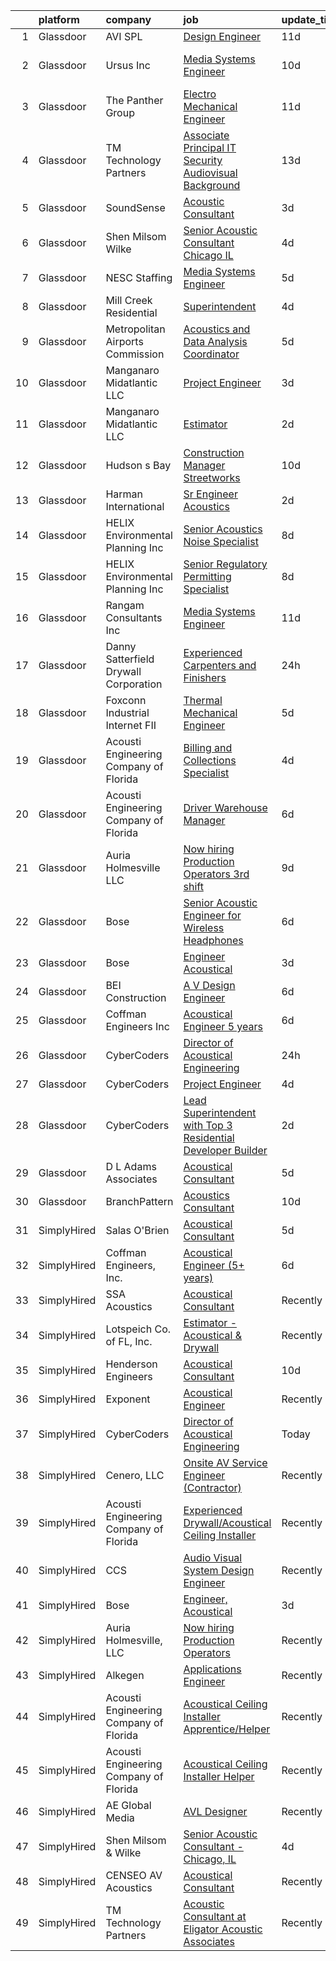 

|    | platform    | company                                | job                                                                                                                                                                                                                                                                                                                                                                                                                                                                                                                                                                                                                                                                                                                                                                                                                                                                                                                                                                                                                                                                                                                                                                                                                                                                                                                                                                                                   | update_time   | location                    |
|---:|:------------|:---------------------------------------|:------------------------------------------------------------------------------------------------------------------------------------------------------------------------------------------------------------------------------------------------------------------------------------------------------------------------------------------------------------------------------------------------------------------------------------------------------------------------------------------------------------------------------------------------------------------------------------------------------------------------------------------------------------------------------------------------------------------------------------------------------------------------------------------------------------------------------------------------------------------------------------------------------------------------------------------------------------------------------------------------------------------------------------------------------------------------------------------------------------------------------------------------------------------------------------------------------------------------------------------------------------------------------------------------------------------------------------------------------------------------------------------------------|:--------------|:----------------------------|
|  1 | Glassdoor   | AVI SPL                                | [Design Engineer](https://www.glassdoor.com/partner/jobListing.htm?pos=125&ao=1136043&s=58&guid=00000182342d805abd53f6cc17266e4d&src=GD_JOB_AD&t=SR&vt=w&cs=1_d1d11d6f&cb=1658732773762&jobListingId=1008003649498&jrtk=3-0-1g8q2r03skf2g801-1g8q2r04ajii2800-7c13e25f6f9ba7bf-)                                                                                                                                                                                                                                                                                                                                                                                                                                                                                                                                                                                                                                                                                                                                                                                                                                                                                                                                                                                                                                                                                                                      | 11d           | Denver, CO                  |
|  2 | Glassdoor   | Ursus  Inc                             | [Media Systems Engineer](https://www.glassdoor.com/partner/jobListing.htm?pos=108&ao=1110586&s=58&guid=00000182342d805abd53f6cc17266e4d&src=GD_JOB_AD&t=SR&vt=w&ea=1&cs=1_08d8d71b&cb=1658732773761&jobListingId=1008005399357&cpc=2F9DD8B511C89582&jrtk=3-0-1g8q2r03skf2g801-1g8q2r04ajii2800-469d476bb688d871--6NYlbfkN0CT8vBT9H5mqECx2dfLV_FONLPDKpIRssxVwtj05Tmm4rA5I0VNOPdM1oYsK66ov5qK-W12bR39nuZdautxRzyQ-tGf7a9N_KMuh0rx3YgYPPY5iTDyRKJMbPf_7pbIvKAn50V0YNTgg89r0csQO1NGsAjxMMQGKMNR-W3G9CGqhLOp03UscYEcVuQ3dURH2dWW0Fu37qYkxgaoqQshM2G7t3T5MMRhQpiRUgd_d9SBcRXsrUb9NsXlvhUC9y4DoLCNi8J7oBgqiaGO398xM9mwFOZueDy4jYoIaXt7Y9eSkCQ3k11QKc-P-rmtsG5YnHHOHhSUnLb2sqpnTUDDvtRc-aMmDkPO6xyQsBVSWZRUZE-N4p5A9M--zLgmSLRLsOBfFeBYO8xkdeQfLxVFV6PioOQucK4e57CV2LR0Bx8c5ddQJmQEmzY0Bv3yUkx-RmLiaxwgD7-GHF7XMloycJ1QAdnkJ4YYa4h9UIb9nLakjvju9x8y8ZcNj7yEkyDs0NTQtqxos6V7YeULjDd6tG6XdxJiyYr9f9gczlS_2PoRpI1J88b_59jHklm321NRKVy8MHMLyF3AOauy2qX6bkpK6-iaGdpqHvj57ZziDe5EpVjWEoBeHHE9MaJgmy7fAi1nbYuzz7sJH9BFFHqZSyeDtMmqltKu5OrzAAOs9z4Va1cS75ESZW9t8OjGlWGThImAmLunycFVqVLmgyaN9bCGGNq2EccYh-HLfMLjS7wIhXIJdGxSeHNlljkY6jN1jdVa0sb9j95sLJa0l7on2Y1kPNBqwORGoWVwmfbCB4qd_V4khWexpJzad29W3hki37CtEgikqB9qVT35ltQOB1Nr6aEB5u7JFN-gL6o3iJpgQUWwEgyJF6uXspWmnAfgRPrI2dPF-fhOJs0eA6Mn1pBEf8kX4r-ilidO8j7qcJyjI8xoNsHGJFoIl1ytfAx6QpqzgFLEjjKWk71ydlIyBx9s7qFdpmvHZ8hA7LoRIPBlvzOe6L4j0okrX01WSp4GBic%3D)       | 10d           | San Francisco, CA           |
|  3 | Glassdoor   | The Panther Group                      | [Electro Mechanical Engineer](https://www.glassdoor.com/partner/jobListing.htm?pos=110&ao=1110586&s=58&guid=00000182342d805abd53f6cc17266e4d&src=GD_JOB_AD&t=SR&vt=w&ea=1&cs=1_699fdfb3&cb=1658732773761&jobListingId=1008002917089&cpc=A65DF3A704A48F9B&jrtk=3-0-1g8q2r03skf2g801-1g8q2r04ajii2800-a955d16cff31ffd3--6NYlbfkN0CNPMheye81CzYnvunZY7yovNfSZKsgaMjzK-BTgXufI2fDZqb14OtID8EITmQy8dMLAgwlopokQOIPrB0TEOySzrRRwcpUcOxzWFhLIy7r-JAL8rWW2b2ZkVhm7h48yTMjNtVJfPhNI8bZ4Rpc3CNl9aWPzctMvoKRdxztlERsHefcJTkGC2U83jEkIds4X9rUMby9Vgt_C9kAnS2nzTVlmWf9R3pwdzUq29whpS13MuzQFpxji2iWu6dAbRx5QIDnQGGulneBIt-NPC0LSFXuuSz9-UrJItv9VMuMPad2-MXVqxpoVIvPegAyxZXfby-NXjH4dZtNYcIO19ccxrFnbviWS8tD45LiSBWbgClGMqeuXhpK0IiMpsdpAWnEqCnPCFWvD5OIHSpwKZ6gPsDMD7E-fFIa-b0DEEs0Lfn0BKBX0pNh4_J7eH5Jsq6dg_6v5qPfOLm08rH6b3ESMowxr7ArB3Emf46LV3h_PbxdCNbfE0fbOubKIkfVWvSDPGnvdxwRpuX76tW0Mxs7Oux7)                                                                                                                                                                                                                                                                                                                                                                                                                                                                                                                | 11d           | Westford, MA                |
|  4 | Glassdoor   | TM Technology Partners                 | [Associate Principal  IT Security Audiovisual Background](https://www.glassdoor.com/partner/jobListing.htm?pos=121&ao=1136043&s=58&guid=00000182342d805abd53f6cc17266e4d&src=GD_JOB_AD&t=SR&vt=w&cs=1_b25ef36f&cb=1658732773762&jobListingId=1007997936356&jrtk=3-0-1g8q2r03skf2g801-1g8q2r04ajii2800-b46fe96a140f613b-)                                                                                                                                                                                                                                                                                                                                                                                                                                                                                                                                                                                                                                                                                                                                                                                                                                                                                                                                                                                                                                                                              | 13d           | Los Angeles, CA             |
|  5 | Glassdoor   | SoundSense                             | [Acoustic Consultant](https://www.glassdoor.com/partner/jobListing.htm?pos=117&ao=1136043&s=58&guid=00000182342d805abd53f6cc17266e4d&src=GD_JOB_AD&t=SR&vt=w&cs=1_2bcb041c&cb=1658732773762&jobListingId=1008021485671&jrtk=3-0-1g8q2r03skf2g801-1g8q2r04ajii2800-dcecbf6f1e953eaf-)                                                                                                                                                                                                                                                                                                                                                                                                                                                                                                                                                                                                                                                                                                                                                                                                                                                                                                                                                                                                                                                                                                                  | 3d            | New York, NY                |
|  6 | Glassdoor   | Shen Milsom   Wilke                    | [Senior Acoustic Consultant   Chicago  IL](https://www.glassdoor.com/partner/jobListing.htm?pos=101&ao=1110586&s=58&guid=00000182342d805abd53f6cc17266e4d&src=GD_JOB_AD&t=SR&vt=w&ea=1&cs=1_d17be583&cb=1658732773760&jobListingId=1008018194254&cpc=D726EEAC21ED87CB&jrtk=3-0-1g8q2r03skf2g801-1g8q2r04ajii2800-8cc9ea6ba4854286--6NYlbfkN0B-CLd97nIYYGmF3vOmTuhf9Bzhsmt0hnxog9tijs9_DFLXRdc0DqCq1wn9rbkirOhL7gELpPeU2_qAO3LDuGCA4VYQ9uW5P52E_9Km8zMUFz36MTzgQSJCUtBZq6i7ryhNJOyDZ72If1Yy5CGfHB0Glhp1BvO-iWPyWnaB0U-yktcdtdEGORH27Qt7RnZI5bgP1w9DRmknpZGT9CL9P8k_gYGNgmAZztysu9yFPSTGe3g0F42J8mF5x7G6J4aPqQHlCXm6yx7QukrU1faHRxbJIJ6DEW5V7SYPV9HeCKSZQgypWyj1ZvDslxhKS-ZF5dVAxKW6N-O5wLUstI0T3q8bHgoOnI2VjibbP15fop3XkTY3kI0WwKOMggDk0eT1TOViaS6JPRZknMjkV1FLTaIq__89NJiTr74mThxrQkjbiUAjTzVsIB61zT96Js_ZCiY7-P6ZPdRzjfmB4Q9sp-5OkiWh-H7mfA7go8WPzKw8pNB6kWB1qoV-p5UySI-xfeHM5bkZIfFiG79YSqRbgteFqCA1yzBcppo%3D)                                                                                                                                                                                                                                                                                                                                                                                                                                                                                     | 4d            | Chicago, IL                 |
|  7 | Glassdoor   | NESC Staffing                          | [Media Systems Engineer](https://www.glassdoor.com/partner/jobListing.htm?pos=109&ao=1110586&s=58&guid=00000182342d805abd53f6cc17266e4d&src=GD_JOB_AD&t=SR&vt=w&ea=1&cs=1_1142faba&cb=1658732773761&jobListingId=1008014831479&cpc=9DC6E4D8324653EE&jrtk=3-0-1g8q2r03skf2g801-1g8q2r04ajii2800-17b846956c01159b--6NYlbfkN0CZaM3qCFOpL_Lemb3iVULeNtfhWBcbvvoDwAxh7TM4kSMvzkrej1P0tLgb1VjA5MLyJ8b6-POHDSlq-Eh7LvuTkCh5oWxZhnR21jiYmCCLTIvFECBGYfMVKGpyBC3F8t2Job65sRRxb_uISlTIF-cEtAfgeoSLYWxaVnUpjREWRLTxicKn9c2waNbg_ajcgDiur4SDtZUht4an6mbhOo0Fs0I1HGhjZ0I3YUMILOSdXZIJlAz5Dh-6sAU6wTIWQgKjQ8ZM3WEdrEL2d-yZhXPp4i7jssj6M-UN6YCzIRfO_6KzaEscCTNsUiWgNXcx-aFhv_0sSB38TX_0Ed7fTc9iQb2nbmeCfyPHGXljhhfxZgu3rBoxoT2fWCAoKwOM_Q87nC19v9QC_VSYPP7ny5S43XUhScDizcdKubgPqUmyLl1lGqeFJbgJhMUu3YqXH0qsPB1ZYf4mbf8OT5rY5QhtPXn-g5REIQ1PJkgPusjXkSlmAB6SVzB6Dsn7Xp0M1W8FqLKex55nsw%3D%3D)                                                                                                                                                                                                                                                                                                                                                                                                                                                                                                                         | 5d            | Sunnyvale, CA               |
|  8 | Glassdoor   | Mill Creek Residential                 | [Superintendent](https://www.glassdoor.com/partner/jobListing.htm?pos=123&ao=1136043&s=58&guid=00000182342d805abd53f6cc17266e4d&src=GD_JOB_AD&t=SR&vt=w&cs=1_906934ab&cb=1658732773762&jobListingId=1008017578876&jrtk=3-0-1g8q2r03skf2g801-1g8q2r04ajii2800-f224a0f3f0f9d867-)                                                                                                                                                                                                                                                                                                                                                                                                                                                                                                                                                                                                                                                                                                                                                                                                                                                                                                                                                                                                                                                                                                                       | 4d            | Atlanta, GA                 |
|  9 | Glassdoor   | Metropolitan Airports Commission       | [Acoustics and Data Analysis Coordinator](https://www.glassdoor.com/partner/jobListing.htm?pos=119&ao=1136043&s=58&guid=00000182342d805abd53f6cc17266e4d&src=GD_JOB_AD&t=SR&vt=w&cs=1_1d27fecc&cb=1658732773762&jobListingId=1008015461920&jrtk=3-0-1g8q2r03skf2g801-1g8q2r04ajii2800-27d226b3599e9aec-)                                                                                                                                                                                                                                                                                                                                                                                                                                                                                                                                                                                                                                                                                                                                                                                                                                                                                                                                                                                                                                                                                              | 5d            | Minneapolis, MN             |
| 10 | Glassdoor   | Manganaro Midatlantic  LLC             | [Project Engineer](https://www.glassdoor.com/partner/jobListing.htm?pos=102&ao=1110586&s=58&guid=00000182342d805abd53f6cc17266e4d&src=GD_JOB_AD&t=SR&vt=w&ea=1&cs=1_4d06c235&cb=1658732773760&jobListingId=1008020306179&cpc=D5E11A5BC695825F&jrtk=3-0-1g8q2r03skf2g801-1g8q2r04ajii2800-ab09b873c4b0bff4--6NYlbfkN0CSBNOnuxzeKKpLLk6KnyES8NvdEH3lV6drVITrW4BR0tkduY4ry7gXR084Q3Voaip0LADdQWT1r9omrNhj5m9VFDt0us-8zkmptEXXzDpSSKL346Q4RfRjNM58m2anPDZrgI_r8nkofR21MCWD-aabpk_qJl2pIiEdlEtcd4v9h_GEri_u2ZW3g660s8MnfHhIAHgSBykFmMKSSXU1hhydixLmV16tDwgPe6Wm6KKUBTyfWQW3g02UJeRrIx3xsL-7k-dDwg5zuuYJc1rfJHTbGDrCp_0wsGWCeGiOxmtA2vihJPQUpG6dklZLvQZG96WM6O_alBg5wszIP8dRlYiNhH6OCxN4jZFtI3y-3qGjCjWuRr5ILa-z6MehWcKvMNzTHDIGAO9g23NlZNWpgsj0rEUfua3Owdt_b3US0HrJKuQaFEmzSgZrg0vHWRlusnMdoOBb4DiUX_YcfE53gytgOJEzY6OJaoeC5WmQlo301fHUan7-NOoQUL4MSIk0ggw%3D)                                                                                                                                                                                                                                                                                                                                                                                                                                                                                                                                             | 3d            | Beltsville, MD              |
| 11 | Glassdoor   | Manganaro Midatlantic  LLC             | [Estimator](https://www.glassdoor.com/partner/jobListing.htm?pos=104&ao=1110586&s=58&guid=00000182342d805abd53f6cc17266e4d&src=GD_JOB_AD&t=SR&vt=w&ea=1&cs=1_37dc125e&cb=1658732773760&jobListingId=1008023243584&cpc=9EDA28EADF1DF7F0&jrtk=3-0-1g8q2r03skf2g801-1g8q2r04ajii2800-a272c473645519af--6NYlbfkN0CSBNOnuxzeKKpLLk6KnyES8NvdEH3lV6drVITrW4BR0tkduY4ry7gXPqdiuQCM6EyD325cyxiJfSovCmU5QY0oF6M3i1Y8TTPZWvV-rVqMC9LnR9-Yo12zIhU8TaB9YMIaKak9K2pNmuU8WSXuhb09qm44QuUkuTZil4jvDXAA-b2wE6HAA5B2k1SsueRTIkPd4YoXc0ODlsPDJACDjj4JLR1nvX73byLjblENtgsnUmBP4rD7tZBfYlPubtNNAGb0eNB9cpdzfzrI9JPFWss3K0B9yIYlZ5GJ6egqzh64QZCIzF6076WSFyjWd3r-N7EuJqAw3-VL9TwwKjDL_DbzUilnufBbeIzaxfgGVvooGfNu45EpoqcDXKUd8ymIajzid8MfFxdAI9XitPEu1-RkwWTxNiYvcyUdnuhdbqAqSwgQDYtBquyffaIfQ9-cIpII2E6Qxa03V3omkwGi8d4NU0IQZIXPw9PH6YRnwL69YU3-lrLyMaVwfh9OP0pV3CVeZsObgLHLYw%3D%3D)                                                                                                                                                                                                                                                                                                                                                                                                                                                                                                                                      | 2d            | Richmond, VA                |
| 12 | Glassdoor   | Hudson s Bay                           | [Construction Manager   Streetworks](https://www.glassdoor.com/partner/jobListing.htm?pos=130&ao=1136043&s=58&guid=00000182342d805abd53f6cc17266e4d&src=GD_JOB_AD&t=SR&vt=w&cs=1_95d78e51&cb=1658732773763&jobListingId=1008006784126&jrtk=3-0-1g8q2r03skf2g801-1g8q2r04ajii2800-ecda5ea9a7543543-)                                                                                                                                                                                                                                                                                                                                                                                                                                                                                                                                                                                                                                                                                                                                                                                                                                                                                                                                                                                                                                                                                                   | 10d           | New York, NY                |
| 13 | Glassdoor   | Harman International                   | [Sr  Engineer  Acoustics](https://www.glassdoor.com/partner/jobListing.htm?pos=122&ao=1136043&s=58&guid=00000182342d805abd53f6cc17266e4d&src=GD_JOB_AD&t=SR&vt=w&cs=1_c685e84f&cb=1658732773762&jobListingId=1008023517540&jrtk=3-0-1g8q2r03skf2g801-1g8q2r04ajii2800-8b2ea931e0165b62-)                                                                                                                                                                                                                                                                                                                                                                                                                                                                                                                                                                                                                                                                                                                                                                                                                                                                                                                                                                                                                                                                                                              | 2d            | Novi, MI                    |
| 14 | Glassdoor   | HELIX Environmental Planning  Inc      | [Senior Acoustics Noise Specialist](https://www.glassdoor.com/partner/jobListing.htm?pos=103&ao=1110586&s=58&guid=00000182342d805abd53f6cc17266e4d&src=GD_JOB_AD&t=SR&vt=w&ea=1&cs=1_784710d0&cb=1658732773760&jobListingId=1008009557015&cpc=B27F49C9D64D6F84&jrtk=3-0-1g8q2r03skf2g801-1g8q2r04ajii2800-8a40cf882e2e0410--6NYlbfkN0BXfkHHz_AtdSVqqMg6cNBtxrAHPGd1Ga-vcHsqg8uhlHnsTi4bG4BX1NzpvMTNLor6_7Ok8V3RGL7pnBmlSyGP_7tBhHYEpPkYuWi4XYrVnX5u47afq1ffdgONjoiJst_yDVmK5PoFCFi8GFa8pRAsGD0LN2N-UpsuIpPgryJ9aDcVKVq4MG3gklVMkfMhEFDjf7NWSpi7creKyNEM7k4mEUMQXnKCgr1ObW4A09BnnbP6CZG8KxiiFPfl63_l2MYsMrmEQCgKdraU9MdapBJ41rsBRT7hg735ELgxIT--NoaOlBHiE_tlm3nM-9phVXBJuL-u42l-f_K-EapkvPT-WE9BZq67GOTgEveMh4OW1WUaOmJPBAsH5gR9WJaLJB9R3pukMGk8Pbw-3ohQITn3wCIxAYs46MzOSyb-KsQty4i_MtZfDU8Vv9jZ4xfwrZ1ZLpktpoVkaynqIdL3jsDCbsRNYdoX5dbweNQTxjX5Gg%3D%3D)                                                                                                                                                                                                                                                                                                                                                                                                                                                                                                                                              | 8d            | San Diego, CA               |
| 15 | Glassdoor   | HELIX Environmental Planning  Inc      | [Senior Regulatory Permitting Specialist](https://www.glassdoor.com/partner/jobListing.htm?pos=106&ao=1110586&s=58&guid=00000182342d805abd53f6cc17266e4d&src=GD_JOB_AD&t=SR&vt=w&ea=1&cs=1_19eaed43&cb=1658732773760&jobListingId=1008009556901&cpc=AECEB822CA110EBC&jrtk=3-0-1g8q2r03skf2g801-1g8q2r04ajii2800-88ed8b1bcfc316c4--6NYlbfkN0BXfkHHz_AtdSVqqMg6cNBtxrAHPGd1Ga-vcHsqg8uhlHnsTi4bG4BX1NzpvMTNLor6_7Ok8V3RGHq7Lr48e_V3Ktv0NA0GNHPHgnuvyV1yNvwJHoHeWKADy-qWQZ5E6qXD9O3EdE7R4Fkm8YoLdEXXVOtRHl9jEd936QHoWyImEfEho1l4JjmaF5pDPcXbR3GbkWVj8PkP3iQuAsHsmewwSSljsyLlNOZIV_9g5puH1RUiiUoNyRWkIqsLzZQ-_atIugse7NH3ta16Dnbqk3EPqaj_eyrqq2mxuh0MgtnNOxd2lEgtojfX8LPopWMp2YIRpsO9tNdUyV0bDsF4sEL4WxaRQX-rplsg42G0xNaHu_8iWEedbrx8vtoknRNO4CIBqcvjl1o7s-DMqrDjJbWMY3gDFDRvW1nB7e9GrdzB9FLcUrR0CXYGPzW1gNFV_xrlI5Tme-Mprrf-VNcWWBZfbTw57zbdkg0XiZOvXgHdxQ%3D%3D)                                                                                                                                                                                                                                                                                                                                                                                                                                                                                                                                        | 8d            | Sacramento, CA              |
| 16 | Glassdoor   | Rangam Consultants Inc                 | [Media Systems Engineer](https://www.glassdoor.com/partner/jobListing.htm?pos=120&ao=1136043&s=58&guid=00000182342d805abd53f6cc17266e4d&src=GD_JOB_AD&t=SR&vt=w&ea=1&cs=1_9c3ed70b&cb=1658732773762&jobListingId=1008002947340&jrtk=3-0-1g8q2r03skf2g801-1g8q2r04ajii2800-fa7bac97a8355418-)                                                                                                                                                                                                                                                                                                                                                                                                                                                                                                                                                                                                                                                                                                                                                                                                                                                                                                                                                                                                                                                                                                          | 11d           | San Francisco, CA           |
| 17 | Glassdoor   | Danny Satterfield Drywall Corporation  | [Experienced Carpenters and Finishers](https://www.glassdoor.com/partner/jobListing.htm?pos=112&ao=1110586&s=58&guid=00000182342d805abd53f6cc17266e4d&src=GD_JOB_AD&t=SR&vt=w&cs=1_67847d2e&cb=1658732773761&jobListingId=1008025971860&cpc=217C45A42544DB93&jrtk=3-0-1g8q2r03skf2g801-1g8q2r04ajii2800-a75aa08f2cb00fd4--6NYlbfkN0CoZx6RZ76Kz2BC5LaLJVXH_1oYGbR7vq7wgU_JS4Ka_xXFnuYFBu1Bu5gbjc6LaTw2SLLq_DNroUPf6qsdJO_KbiVRmHJbU88RfoieIRoSIfMBpEkKI9hzuhgcfE4smOzpy3hzRJnalM0g-2OSvqGu4dSiUt-pjP4tJmg1qBR-2Xk4FqskzJ9vssMVDhlHw0o23hsUKW7YmJqaeE6w6QEg_6XZVtDldRCqrfm89dGQAn-17dGzH5mefk_EtQHDczlx-ip-mw_zunbFAqk4TKhbnuN-sEnQGYMOrMVCvda4DNQPnjUIAdh_Z4NXr_2F0fgAit-JmnGv_pKk70IHYwakmn7_J72v_jsnn9Vae8_aZHCstDlCU4R3khjcfJa53DH_76GzNEcV7BtNWrVfXUoWACwJeIuCwIrYW8orfnQrxRCkeXEVI4xq6YK30-rFuYrnoGFIYmOIpwYckavQqgDLpc_6Zthljk3zlGB01N9E-1jyheSA4kGK13T4OqeL9HDyMAJax9evcZG7sAnpT1X_qGQqQOwr7itjMLa3D2kmZeJL3F4uIF7AYbOOAD6kJ3ziFP9XIt3ReGxD09CbREWXGfRNppnbvAzTYTnJhOiwqL7oJC-itqrBJPWzn3mUGV7sq96aEj8F7X3ciSZFjuG6tqDWUOWM5H4%3D)                                                                                                                                                                                                                                                                                                                                                              | 24h           | Wichita, KS                 |
| 18 | Glassdoor   | Foxconn Industrial Internet   FII      | [Thermal Mechanical Engineer](https://www.glassdoor.com/partner/jobListing.htm?pos=118&ao=1136043&s=58&guid=00000182342d805abd53f6cc17266e4d&src=GD_JOB_AD&t=SR&vt=w&ea=1&cs=1_cece16c2&cb=1658732773762&jobListingId=1008015167325&jrtk=3-0-1g8q2r03skf2g801-1g8q2r04ajii2800-249eaec146e52f73-)                                                                                                                                                                                                                                                                                                                                                                                                                                                                                                                                                                                                                                                                                                                                                                                                                                                                                                                                                                                                                                                                                                     | 5d            | Houston, TX                 |
| 19 | Glassdoor   | Acousti Engineering Company of Florida | [Billing and Collections Specialist](https://www.glassdoor.com/partner/jobListing.htm?pos=126&ao=1136043&s=58&guid=00000182342d805abd53f6cc17266e4d&src=GD_JOB_AD&t=SR&vt=w&ea=1&cs=1_d9db7659&cb=1658732773762&jobListingId=1008017806533&jrtk=3-0-1g8q2r03skf2g801-1g8q2r04ajii2800-2459458e9aa7e8f5-)                                                                                                                                                                                                                                                                                                                                                                                                                                                                                                                                                                                                                                                                                                                                                                                                                                                                                                                                                                                                                                                                                              | 4d            | Tampa, FL                   |
| 20 | Glassdoor   | Acousti Engineering Company of Florida | [Driver   Warehouse Manager](https://www.glassdoor.com/partner/jobListing.htm?pos=124&ao=1136043&s=58&guid=00000182342d805abd53f6cc17266e4d&src=GD_JOB_AD&t=SR&vt=w&ea=1&cs=1_0ebdba50&cb=1658732773762&jobListingId=1008011998474&jrtk=3-0-1g8q2r03skf2g801-1g8q2r04ajii2800-6dd2f8ecd4dcac14-)                                                                                                                                                                                                                                                                                                                                                                                                                                                                                                                                                                                                                                                                                                                                                                                                                                                                                                                                                                                                                                                                                                      | 6d            | Ladson Village, SC          |
| 21 | Glassdoor   | Auria Holmesville  LLC                 | [Now hiring Production Operators 3rd shift](https://www.glassdoor.com/partner/jobListing.htm?pos=105&ao=1110586&s=58&guid=00000182342d805abd53f6cc17266e4d&src=GD_JOB_AD&t=SR&vt=w&ea=1&cs=1_6cae0684&cb=1658732773760&jobListingId=1008008521524&cpc=6A22310A23505C64&jrtk=3-0-1g8q2r03skf2g801-1g8q2r04ajii2800-10c5b0a3467a984f--6NYlbfkN0CYq252up1RlunyTpquboaD00VQoFHGwxopcVBoMHAHGAR_8EZ9zb_OlWK_xQskGIvOyYyh1Y0lXyrkfiwp7Se9Tg3DkTt6z9ciQCKPWqekckq5czsqAaNhgjTWytDbkQ9Wc0H4kGm1YPJsPdDGbXcVxMFemMo1M5lRk2tX0qs60UoxeG3axXz7igds7ntDiztuN2Iue-UWZhx02M9eHC8Pt5hNeQWxNkqgr3QPW0JMBus4x8BqldjZWj7z9jESl2gYT1M03yby6q6WH8pLm9oWhjEbjYI-hdlO6AKDo-RiqUr4jQkigmEtcSODZ3YjFqsnpjkDlxU9B27xH5JzVE_Ic5-TNPbSm2ldOEVmge836jZJ06uRtT3Sf5iEB9ssGF0gwncorgSXZVdotmBmok0IxP-pnRFNH2RcLq5ODctYRl4drjGPSWwI_BhGsfnYEI4U1xrXNPLdyisOekWfEaUjAQt8Un35b9Bl5Kwb9G09ugDl-UugaWWU6JT-SgVHUYexd6UCH0BrlNKVNd3SFDu6JGdLEugymfo%3D)                                                                                                                                                                                                                                                                                                                                                                                                                                                                                    | 9d            | Holmesville, OH             |
| 22 | Glassdoor   | Bose                                   | [Senior Acoustic Engineer for Wireless Headphones](https://www.glassdoor.com/partner/jobListing.htm?pos=129&ao=1136043&s=58&guid=00000182342d805abd53f6cc17266e4d&src=GD_JOB_AD&t=SR&vt=w&cs=1_ae9855dd&cb=1658732773762&jobListingId=1008012384093&jrtk=3-0-1g8q2r03skf2g801-1g8q2r04ajii2800-47a711fa64547f7f-)                                                                                                                                                                                                                                                                                                                                                                                                                                                                                                                                                                                                                                                                                                                                                                                                                                                                                                                                                                                                                                                                                     | 6d            | Framingham, MA              |
| 23 | Glassdoor   | Bose                                   | [Engineer  Acoustical](https://www.glassdoor.com/partner/jobListing.htm?pos=114&ao=1136043&s=58&guid=00000182342d805abd53f6cc17266e4d&src=GD_JOB_AD&t=SR&vt=w&cs=1_b3b9cd0f&cb=1658732773761&jobListingId=1008021268156&jrtk=3-0-1g8q2r03skf2g801-1g8q2r04ajii2800-727324029b54fd6b-)                                                                                                                                                                                                                                                                                                                                                                                                                                                                                                                                                                                                                                                                                                                                                                                                                                                                                                                                                                                                                                                                                                                 | 3d            | Framingham, MA              |
| 24 | Glassdoor   | BEI Construction                       | [A V Design Engineer](https://www.glassdoor.com/partner/jobListing.htm?pos=128&ao=1136043&s=58&guid=00000182342d805abd53f6cc17266e4d&src=GD_JOB_AD&t=SR&vt=w&ea=1&cs=1_27bbe37d&cb=1658732773762&jobListingId=1008013175113&jrtk=3-0-1g8q2r03skf2g801-1g8q2r04ajii2800-74267231eab92c0e-)                                                                                                                                                                                                                                                                                                                                                                                                                                                                                                                                                                                                                                                                                                                                                                                                                                                                                                                                                                                                                                                                                                             | 6d            | San Leandro, CA             |
| 25 | Glassdoor   | Coffman Engineers  Inc                 | [Acoustical Engineer  5  years ](https://www.glassdoor.com/partner/jobListing.htm?pos=116&ao=1136043&s=58&guid=00000182342d805abd53f6cc17266e4d&src=GD_JOB_AD&t=SR&vt=w&ea=1&cs=1_c04a1ab8&cb=1658732773761&jobListingId=1008013429235&jrtk=3-0-1g8q2r03skf2g801-1g8q2r04ajii2800-11a3cbc8b3978543-)                                                                                                                                                                                                                                                                                                                                                                                                                                                                                                                                                                                                                                                                                                                                                                                                                                                                                                                                                                                                                                                                                                  | 6d            | San Diego, CA               |
| 26 | Glassdoor   | CyberCoders                            | [Director of Acoustical Engineering](https://www.glassdoor.com/partner/jobListing.htm?pos=107&ao=1110586&s=58&guid=00000182342d805abd53f6cc17266e4d&src=GD_JOB_AD&t=SR&vt=w&ea=1&cs=1_7062048a&cb=1658732773760&jobListingId=1008025415528&cpc=47CFDC01B3F81FAC&jrtk=3-0-1g8q2r03skf2g801-1g8q2r04ajii2800-bafbba43646fc797--6NYlbfkN0CpFJQzrgRR8WqXWK1qKKEqALWJw739KlKqr2H-MSI4eoBlI4EFrmor2FYZMP3muM1jAE7yYqBMheetTjbAOM8Up5IHWojB9fePdvK4sM58UJs1pifMTQDyPI3RnqIMFNwBnzgM0KNVzDLvpy9uGp21PeFhA1jcVZ84s1GD8ZvO7Zng8gZwQKZrfvN8Q-Se17krIYDYHp9Qxa4F5zaNp-Y8H3y65SbhRoPOWkf13S1o1AAdet0csPKUUKVp8YoAgoBK8ywHZ_O7zCk704DXx-M5y4u66Wik3Ah-AR37OUdfYSlL-DHjRVa0s6zZAWTweD1E84aNblZv6U1HzgC3VeZg-9aip-PAtmRbNRjZ7qI7iJ4ilMgPwEOhPrfn_InUn-Z0IwbGqK1PFWDFzgeVTcCu3cHjHE9YH-9P_jZUbySqv3iaFly2ffsl2CGLqNoTUKphTWZYInwt_neQc4v98V4tzLTOfNr47g2_TxxeUsV37lCb1FhI4d6mVXpuO4TW1nN0KoxcBKKob35u9dJhBE_-gRXzSsh0q8dlAZL4vO0mjD5v75dnGYOn_xYtctLsXynPVli0IoduSBeOruYebIgXptSfXO67YkgPptenZzZhshEQ1dMHH3G5p8cqigT9DOmrr0Ztd57yxpkzclW8SHVkWu9Iy3ArrPzi5dr3DPoOIAUtkZ83JPoFqHYjlcR6mD1gj26DLpg2FOLt1nwzBgNM1rpfc5cpFfYSw0tHUTitKRF4U4D3G1W5gvSJ8LFEdojSVljVRwYGOfvXyjZxhKOdnDhFW-LN2kLcXOJ_DZTbH9OoFg3wAG69YNX8J1AVRYurbacILpGt22yDeyRIm3U56yuKhreHDvHzY5S9ZAR_Kz2j2FzXGNHTP7x67BVaK4NChRTTb0rrRI-nwMXjyOWGrh6QGWSyhqAVmMqsMPO9lkKzNpbPVFAfcTDPFL9ilCjj6ZDFc56gyPVfHeWQ0q9qNVXmheGno68UzcLyeIg43wQs83W-pqpi)         | 24h           | Phoenix, AZ                 |
| 27 | Glassdoor   | CyberCoders                            | [Project Engineer](https://www.glassdoor.com/partner/jobListing.htm?pos=111&ao=1110586&s=58&guid=00000182342d805abd53f6cc17266e4d&src=GD_JOB_AD&t=SR&vt=w&ea=1&cs=1_62768e87&cb=1658732773761&jobListingId=1008017849389&cpc=451933188B21919D&jrtk=3-0-1g8q2r03skf2g801-1g8q2r04ajii2800-aa4d61a6cc5c3cce--6NYlbfkN0CpFJQzrgRR8WqXWK1qKKEqALWJw739KlKqr2H-MSI4eoBlI4EFrmor2FYZMP3muM1MdiAdE_pXz5BerhbWHYJXA7eVFVsBNt4cVHacs2IDZ_lWrkyq_Jx37BXjodIWi5yOnuhnFWrXoYjdya6Z9zUb6o4_fF5KQZJCeReJFpwsCnHG_r4sfCXjwv2zXRDGBsyC8F-VsfUketHSa6oLUbFW7MDsp7-WLZy6r5N8lZ5eZt4Q7Sizx64N1Hn-ZqPXFToWlsyULy1gQPYnSge8j5VrmmzSqw586fYy20rNdHVGwlcUL91LCL-QXQnzUTvYiLlp-g4_hVXtdYG7PDsZa4YtZ0VohJyQ2fRJk5NPwMPvHMSjklZ02wpsoFjWxUNAckNss3TkpaxzKLso7zoibU9leSxkJkix2Mzl3-jWWWwBZbAWozu0P96X9kIDDRnZr70SysA8_N2T9ovS2rrmROWjjhSccUVUX6I91B04e-n6F5EHhFD6WZ8HZRmm_Rv3FLfeoM3Ywgb4DTFszLYksqkriU3ParCWTTZL-jbuq591Y0XvFdhH9aJJygNF7mjOu8P7Lx35HeoUywBp7QgguHsnid6_FvkSpMa-YUt1hQGHfWiQys3gFCq7-3F97GvSBp21B6p3iaef6pkzSvyvgJ4zmrhDgBGj8HWwV07P-mCUmZs2plxt0o2pWsAOehBkRq4f5v2KHXx7EGD3FiF-Tx4WejgtEjYq_vYjRv7IaWi6VDL7-e3-XbMShc47cwNrPavQX7AAT6H2TFQqZc3AfwdKY9ZnU-hr0txXnf0OrxNe-lCKR7Rwc4zPVpmgImHcO7MSML93fGHFhsNA6cJXD4d1KTwidi4oelqHec4FzpD9TCdyJus_n7A16Pif8_NkNJrnHr_nG2chCaZjHXqE5fXtSC57eyjVemdSBB8djcU1Ap279PjVZ5_SNEpIERr14eiVHubbfcdXGyEP81x26BfYc9wkBjV8e-lVX3KK7ZjMQw%3D%3D)                               | 4d            | Eugene, OR                  |
| 28 | Glassdoor   | CyberCoders                            | [Lead Superintendent with Top 3 Residential Developer Builder](https://www.glassdoor.com/partner/jobListing.htm?pos=113&ao=1110586&s=58&guid=00000182342d805abd53f6cc17266e4d&src=GD_JOB_AD&t=SR&vt=w&ea=1&cs=1_9b9d4249&cb=1658732773761&jobListingId=1008023223489&cpc=334ABAF5D42DC775&jrtk=3-0-1g8q2r03skf2g801-1g8q2r04ajii2800-71db1b5af2bb8911--6NYlbfkN0CpFJQzrgRR8WqXWK1qKKEqALWJw739KlKqr2H-MSI4eoBlI4EFrmor2FYZMP3muM0rsFs5SITX9YUT0HnimPPnnmAPv1J69L_Tbf31y9mzMwYBOx8DwLmYHNZVL_SzpNpa3Vhun7Na1AyoZuRhnzQQxvId86SjHO8CjEwA1kFebXvZOE8tKs1psWInXTVLZ6KtVmXDiEJsLryPcf7FQ7Jh7m55V2UBzJSn_DFkPjxoU30vMoPCvzKpNDamyYMAu2aL-8KntlrFm6dW8KTCdM0ETX_V1zbxmDx3sj4Gs0ia4b3nZyVhc0_ZoNuRgrFjki-REwU_SXuupBRYNqHOdxK2ecmTIvC4BOjpB4bVpfGnp06VxlVuK9s-5NaBif-go-41lKjosAcgzUyVQdVVY5F9_kTOmqv0YVBeNqt6QCOBBiGtKjkqUfSPfdia8Pomtz92JveJVGJVLrTLje66KvjzzcHL_G5ycSFQx17r4mt1MfG_soYdsf8T589SAYhAQyFyFTO0xj9hU3msfhDmh3dI97GA4zGEpCJUhz3MML0Q6YRedEJn17Nz4NS9s2q2D6la5za-82rgoFM7T8LP7GWp_V_jO3YxyQ2_0wny0UBhgF-fHX2zeXV2eY48joYmeqZm43XlzYG-RLxDFNQjJkiFO5nQQLWjJaGui_vg5WLRXvKjwf0SCgbPVsE5GTCKgngfkAiMnKD1XHgXDNN7ecsj3JyroOfTQPVDiIplJzpEHspwetjHjmBF9xqPimokBlUQkq-t-Uvga8M-rkLi2INS22fwaXsFccl7o0L0vDgPZ88qL1vk6u1zpzRUqkkKMK1ZoBQCrRnnCvuZj8h6GTdxSVrHISJ18JuVFlr0j-mV7SGKcAgihNOvMdwNJuq6Um7n8o4Mp7GWGrltLnBcOOQeFLEUpkQ9LuHPFMWZoXeaaXdmKsLdl0tzuDvM4p1RAp1Ls1wCjiS7Y8Hc2VY4K9L2xB8xDkwAAVQ%3D) | 2d            | Portland, OR                |
| 29 | Glassdoor   | D  L  Adams Associates                 | [Acoustical Consultant](https://www.glassdoor.com/partner/jobListing.htm?pos=115&ao=1136043&s=58&guid=00000182342d805abd53f6cc17266e4d&src=GD_JOB_AD&t=SR&vt=w&cs=1_e9b7cb84&cb=1658732773761&jobListingId=1008016053707&jrtk=3-0-1g8q2r03skf2g801-1g8q2r04ajii2800-196f73e0554f63bf-)                                                                                                                                                                                                                                                                                                                                                                                                                                                                                                                                                                                                                                                                                                                                                                                                                                                                                                                                                                                                                                                                                                                | 5d            | Remote                      |
| 30 | Glassdoor   | BranchPattern                          | [Acoustics Consultant](https://www.glassdoor.com/partner/jobListing.htm?pos=127&ao=1136043&s=58&guid=00000182342d805abd53f6cc17266e4d&src=GD_JOB_AD&t=SR&vt=w&ea=1&cs=1_fe1d802f&cb=1658732773762&jobListingId=1008006807757&jrtk=3-0-1g8q2r03skf2g801-1g8q2r04ajii2800-4a6f2731c8ad9ed7-)                                                                                                                                                                                                                                                                                                                                                                                                                                                                                                                                                                                                                                                                                                                                                                                                                                                                                                                                                                                                                                                                                                            | 10d           | Kansas City, MO             |
| 31 | SimplyHired | Salas O'Brien                          | [Acoustical Consultant](https://www.simplyhired.com/job/eSu5HuVjm_ZoEj7VJuMeHSXYwe7JCeGTPlvePNCrgmyeI5-Naaa6MQ?q=acoustical+engineering)                                                                                                                                                                                                                                                                                                                                                                                                                                                                                                                                                                                                                                                                                                                                                                                                                                                                                                                                                                                                                                                                                                                                                                                                                                                              | 5d            | United States               |
| 32 | SimplyHired | Coffman Engineers, Inc.                | [Acoustical Engineer (5+ years)](https://www.simplyhired.com/job/5JoXCJzhgi3Uv9tzviCXw2hDaX4qhByp01j7eLEbkP2Mz3u_TTLFdw?q=acoustical+engineering)                                                                                                                                                                                                                                                                                                                                                                                                                                                                                                                                                                                                                                                                                                                                                                                                                                                                                                                                                                                                                                                                                                                                                                                                                                                     | 6d            | San Diego, CA               |
| 33 | SimplyHired | SSA Acoustics                          | [Acoustical Consultant](https://www.simplyhired.com/job/IIwHV3GzIflfHiqb0nl-dTaLBP6_NVdfAXsyFxUL2NGtAgnMEPrKOw?q=acoustical+engineering)                                                                                                                                                                                                                                                                                                                                                                                                                                                                                                                                                                                                                                                                                                                                                                                                                                                                                                                                                                                                                                                                                                                                                                                                                                                              | Recently      | Seattle, WA                 |
| 34 | SimplyHired | Lotspeich Co. of FL, Inc.              | [Estimator - Acoustical & Drywall](https://www.simplyhired.com/job/xGGVaTTelByRUZNDcdARG-Wf0QgBsWV6Gf74SlmZx1odPHILFMUk6A?q=acoustical+engineering)                                                                                                                                                                                                                                                                                                                                                                                                                                                                                                                                                                                                                                                                                                                                                                                                                                                                                                                                                                                                                                                                                                                                                                                                                                                   | Recently      | West Palm Beach, FL         |
| 35 | SimplyHired | Henderson Engineers                    | [Acoustical Consultant](https://www.simplyhired.com/job/eUozg0COUTagAe9IZamS1zUaMXCsMz97T7hC9QAJ6Yf6SNVhzyiIkg?q=acoustical+engineering)                                                                                                                                                                                                                                                                                                                                                                                                                                                                                                                                                                                                                                                                                                                                                                                                                                                                                                                                                                                                                                                                                                                                                                                                                                                              | 10d           | United States               |
| 36 | SimplyHired | Exponent                               | [Acoustical Engineer](https://www.simplyhired.com/job/nMy82zE1F-azJoMBlwlsWpvjOaLhPcZvJxPU7KQIycRYMIdhZk4m3w?q=acoustical+engineering)                                                                                                                                                                                                                                                                                                                                                                                                                                                                                                                                                                                                                                                                                                                                                                                                                                                                                                                                                                                                                                                                                                                                                                                                                                                                | Recently      | Denver, CO                  |
| 37 | SimplyHired | CyberCoders                            | [Director of Acoustical Engineering](https://www.simplyhired.com/job/Pwmqu4LCZgiiaumnKJklVlGM1XM8fMoCwGLNICx91iUlVqIRbzSMqA?q=acoustical+engineering)                                                                                                                                                                                                                                                                                                                                                                                                                                                                                                                                                                                                                                                                                                                                                                                                                                                                                                                                                                                                                                                                                                                                                                                                                                                 | Today         | Nashville, TN               |
| 38 | SimplyHired | Cenero, LLC                            | [Onsite AV Service Engineer (Contractor)](https://www.simplyhired.com/job/L0txaO-AVpfQvKzg26TFCH3ySWb9G2VjuQzQTZZ1uUADXwo0HACskw?q=acoustical+engineering)                                                                                                                                                                                                                                                                                                                                                                                                                                                                                                                                                                                                                                                                                                                                                                                                                                                                                                                                                                                                                                                                                                                                                                                                                                            | Recently      | San Francisco, CA           |
| 39 | SimplyHired | Acousti Engineering Company of Florida | [Experienced Drywall/Acoustical Ceiling Installer](https://www.simplyhired.com/job/2Ebp35hKCI5-LKCAryR96pfojVZVQqofhuT2MLVStN9Z1el5tG_68A?q=acoustical+engineering)                                                                                                                                                                                                                                                                                                                                                                                                                                                                                                                                                                                                                                                                                                                                                                                                                                                                                                                                                                                                                                                                                                                                                                                                                                   | Recently      | Cocoa, FL                   |
| 40 | SimplyHired | CCS                                    | [Audio Visual System Design Engineer](https://www.simplyhired.com/job/ary5z9j2es4oPMAOjusLJHyf7K-36e4_CuOld61njGzpItTv9_0cKA?q=acoustical+engineering)                                                                                                                                                                                                                                                                                                                                                                                                                                                                                                                                                                                                                                                                                                                                                                                                                                                                                                                                                                                                                                                                                                                                                                                                                                                | Recently      | Denver, CO                  |
| 41 | SimplyHired | Bose                                   | [Engineer, Acoustical](https://www.simplyhired.com/job/cOCLbnjOhCUROyIC6s9BVx-QDQEJxPwONSd27Su-zCiimTsnddttZg?q=acoustical+engineering)                                                                                                                                                                                                                                                                                                                                                                                                                                                                                                                                                                                                                                                                                                                                                                                                                                                                                                                                                                                                                                                                                                                                                                                                                                                               | 3d            | Framingham, MA              |
| 42 | SimplyHired | Auria Holmesville, LLC                 | [Now hiring Production Operators](https://www.simplyhired.com/job/rm_mRC2I9bz8ea5-bUND2lYkIatsz62st8JcOJegkfvaBeYMshoYxQ?q=acoustical+engineering)                                                                                                                                                                                                                                                                                                                                                                                                                                                                                                                                                                                                                                                                                                                                                                                                                                                                                                                                                                                                                                                                                                                                                                                                                                                    | Recently      | Holmesville, OH             |
| 43 | SimplyHired | Alkegen                                | [Applications Engineer](https://www.simplyhired.com/job/DOMsBRSGS7YDleYuhrbdCSlrsOZMgtwxgRnm7PAZTRBJcy6hPxgUmw?q=acoustical+engineering)                                                                                                                                                                                                                                                                                                                                                                                                                                                                                                                                                                                                                                                                                                                                                                                                                                                                                                                                                                                                                                                                                                                                                                                                                                                              | Recently      | Howell, MI                  |
| 44 | SimplyHired | Acousti Engineering Company of Florida | [Acoustical Ceiling Installer Apprentice/Helper](https://www.simplyhired.com/job/DgX4ksdWI8iOVl99FEu9vWiXEr4rmVhWDZU0zrOWCE9gnqKRahlX1w?q=acoustical+engineering)                                                                                                                                                                                                                                                                                                                                                                                                                                                                                                                                                                                                                                                                                                                                                                                                                                                                                                                                                                                                                                                                                                                                                                                                                                     | Recently      | Alachua, FL +3 locations    |
| 45 | SimplyHired | Acousti Engineering Company of Florida | [Acoustical Ceiling Installer Helper](https://www.simplyhired.com/job/RFmnmZd2I4xnUnXVlhVJi2BpZx4tajRq7urjCTJ6hfYa_1PDG5LLuw?q=acoustical+engineering)                                                                                                                                                                                                                                                                                                                                                                                                                                                                                                                                                                                                                                                                                                                                                                                                                                                                                                                                                                                                                                                                                                                                                                                                                                                | Recently      | Lake Worth, FL +4 locations |
| 46 | SimplyHired | AE Global Media                        | [AVL Designer](https://www.simplyhired.com/job/uXTiuZaUOUC3A-Cm9xz-zwkZX0-usz6k-wJkIJ5RQEmDdrYZ2FPq-A?q=acoustical+engineering)                                                                                                                                                                                                                                                                                                                                                                                                                                                                                                                                                                                                                                                                                                                                                                                                                                                                                                                                                                                                                                                                                                                                                                                                                                                                       | Recently      | Charlotte, NC               |
| 47 | SimplyHired | Shen Milsom & Wilke                    | [Senior Acoustic Consultant - Chicago, IL](https://www.simplyhired.com/job/ZL6HyXIRRiPFD74bmXjWQzQhMFHy8aF1XifzMW777ojFZCICZH2_Jw?q=acoustical+engineering)                                                                                                                                                                                                                                                                                                                                                                                                                                                                                                                                                                                                                                                                                                                                                                                                                                                                                                                                                                                                                                                                                                                                                                                                                                           | 4d            | Chicago, IL                 |
| 48 | SimplyHired | CENSEO AV Acoustics                    | [Acoustical Consultant](https://www.simplyhired.com/job/1N_jxDb9MMTEuQND6QewnyvyF_iNxaelf4wLZgwGTUYap5oUMZbewg?q=acoustical+engineering)                                                                                                                                                                                                                                                                                                                                                                                                                                                                                                                                                                                                                                                                                                                                                                                                                                                                                                                                                                                                                                                                                                                                                                                                                                                              | Recently      | Hawaii                      |
| 49 | SimplyHired | TM Technology Partners                 | [Acoustic Consultant at Eligator Acoustic Associates](https://www.simplyhired.com/job/pNPdGh3VJnKYPG__7IUhyDpHLJVKPDoMw609mIPQ3UxM5gkbMwRNsw?q=acoustical+engineering)                                                                                                                                                                                                                                                                                                                                                                                                                                                                                                                                                                                                                                                                                                                                                                                                                                                                                                                                                                                                                                                                                                                                                                                                                                | Recently      | Los Angeles, CA             |
